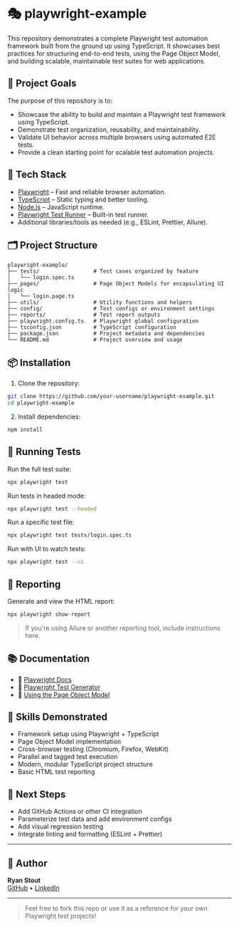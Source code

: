 # 🎭 playwright-example

This repository demonstrates a complete Playwright test automation framework built from the ground up using TypeScript. It showcases best practices for structuring end-to-end tests, using the Page Object Model, and building scalable, maintainable test suites for web applications.

## 🚀 Project Goals

The purpose of this repository is to:

- Showcase the ability to build and maintain a Playwright test framework using TypeScript.
- Demonstrate test organization, reusability, and maintainability.
- Validate UI behavior across multiple browsers using automated E2E tests.
- Provide a clean starting point for scalable test automation projects.

## 🧰 Tech Stack

- [Playwright](https://playwright.dev/) – Fast and reliable browser automation.
- [TypeScript](https://www.typescriptlang.org/) – Static typing and better tooling.
- [Node.js](https://nodejs.org/) – JavaScript runtime.
- [Playwright Test Runner](https://playwright.dev/docs/test-intro) – Built-in test runner.
- Additional libraries/tools as needed (e.g., ESLint, Prettier, Allure).

## 🗂️ Project Structure

```
playwright-example/
├── tests/                 # Test cases organized by feature
│   └── login.spec.ts
├── pages/                 # Page Object Models for encapsulating UI logic
│   └── login.page.ts
├── utils/                 # Utility functions and helpers
├── config/                # Test configs or environment settings
├── reports/               # Test report outputs
├── playwright.config.ts   # Playwright global configuration
├── tsconfig.json          # TypeScript configuration
├── package.json           # Project metadata and dependencies
└── README.md              # Project overview and usage
```

## 📦 Installation

1. Clone the repository:

```bash
git clone https://github.com/your-username/playwright-example.git
cd playwright-example
```

2. Install dependencies:

```bash
npm install
```

## 🧪 Running Tests

Run the full test suite:

```bash
npx playwright test
```

Run tests in headed mode:

```bash
npx playwright test --headed
```

Run a specific test file:

```bash
npx playwright test tests/login.spec.ts
```

Run with UI to watch tests:

```bash
npx playwright test --ui
```

## 📸 Reporting

Generate and view the HTML report:

```bash
npx playwright show-report
```

> If you're using Allure or another reporting tool, include instructions here.

## 📚 Documentation

- 📖 [Playwright Docs](https://playwright.dev/)
- 📖 [Playwright Test Generator](https://playwright.dev/docs/codegen)
- 📖 [Using the Page Object Model](https://playwright.dev/docs/pom)

## 🧠 Skills Demonstrated

- Framework setup using Playwright + TypeScript
- Page Object Model implementation
- Cross-browser testing (Chromium, Firefox, WebKit)
- Parallel and tagged test execution
- Modern, modular TypeScript project structure
- Basic HTML test reporting

## 🏁 Next Steps

- Add GitHub Actions or other CI integration
- Parameterize test data and add environment configs
- Add visual regression testing
- Integrate linting and formatting (ESLint + Prettier)

---

## 👤 Author

**Ryan Stout**  
[GitHub](https://github.com/RPStout) • [LinkedIn](https://www.linkedin.com/in/ryan-stout-19053217/)

---

> Feel free to fork this repo or use it as a reference for your own Playwright test projects!
